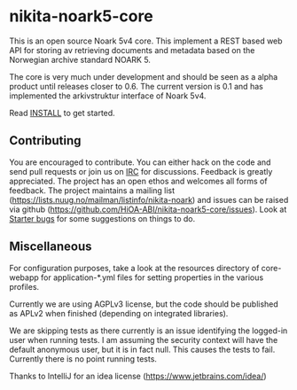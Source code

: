 # nikita-noark5-core

This is an open source Noark 5v4 core.  This implement a REST based web API for storing av retrieving documents and metadata based on the Norwegian archive standard NOARK 5.

The core is very much under development and should be seen as a alpha product until releases closer to 0.6. The current version is 0.1 and has implemented the arkivstruktur interface of Noark 5v4.  

Read [INSTALL](docs/general/Install.md) to get started.

## Contributing

You are encouraged to contribute. You can either hack on the code and send pull requests or join us on [IRC](http://webchat.freenode.net?randomnick=1&channels=%23nikita&uio=d4) for discussions. Feedback is greatly appreciated. The project has an open ethos and welcomes all forms of feedback. The project maintains a mailing list (https://lists.nuug.no/mailman/listinfo/nikita-noark) and issues can be raised via github (https://github.com/HiOA-ABI/nikita-noark5-core/issues). Look at [Starter bugs](./docs/general/Starter-bugs.md) for some suggestions on things to do.

## Miscellaneous

For configuration purposes, take a look at the resources directory of core-webapp for application-*.yml files for
setting properties in the various profiles.

Currently we are using AGPLv3 license, but the code should be published as APLv2 when finished (depending on integrated libraries).

We are skipping tests as there currently is an issue identifying the logged-in user when running tests. I am assuming the security context will have the default anonymous user, but it is in fact null. This causes the tests to fail. Currently there is no point running tests.

Thanks to IntelliJ for an idea license (https://www.jetbrains.com/idea/)
